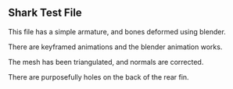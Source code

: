 ## Shark Test File
This file has a simple armature, and bones deformed using blender.

There are keyframed animations and the blender animation works.

The mesh has been triangulated, and normals are corrected.

There are purposefully holes on the back of the rear fin.